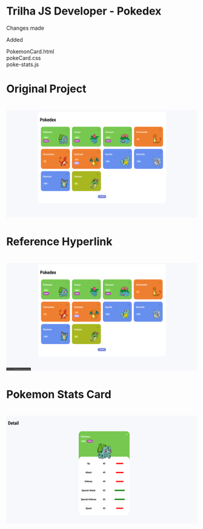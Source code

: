 # Trilha JS Developer - Pokedex

Changes made 

Added 

PokemonCard.html<br>
pokeCard.css<br>
poke-stats.js<br>
<h1>Original Project<h1>
  
![Alt text](/changes/1.jpg "Optional title")

<h1>Reference Hyperlink<h1>
  
![Alt text](/changes/2.jpg "Optional title")

<h1>Pokemon Stats Card<h1>
  
![Alt text](/changes/3.jpg "Optional title")
